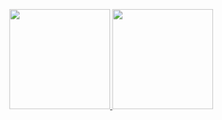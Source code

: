   <a href="https://github.com/williamsimionatto"> 
  <img height="180em" src="https://github-readme-stats.vercel.app/api?username=williamsimionatto&show_icons=true&theme=tokyonight&include_all_commits=true&count_private=true"/>
  
  <img height="180em" src="https://github-readme-stats.vercel.app/api/top-langs/?username=williamsimionatto&show_icons=true&theme=tokyonight&include_all_commits=true&count_private=true"/>
       
 <!---
  ![Snake animation](https://github.com/williamsimionatto/williamsimionatto/blob/output/github-contribution-grid-snake.svg)
-->
